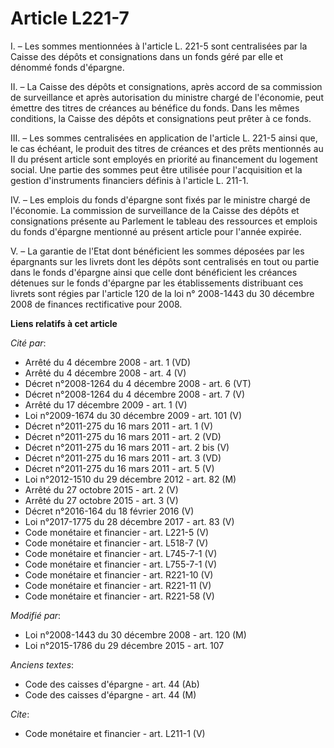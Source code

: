 # Article L221-7

I. – Les sommes mentionnées à l'article L. 221-5 sont centralisées par la Caisse des dépôts et consignations dans un fonds
géré par elle et dénommé fonds d'épargne. 

II. – La Caisse des dépôts et consignations, après accord de sa commission de surveillance et après autorisation du ministre
chargé de l'économie, peut émettre des titres de créances au bénéfice du fonds. Dans les mêmes conditions, la Caisse des
dépôts et consignations peut prêter à ce fonds. 

III. – Les sommes centralisées en application de l'article L. 221-5 ainsi que, le cas échéant, le produit des titres de
créances et des prêts mentionnés au II du présent article sont employés en priorité au financement du logement social. Une
partie des sommes peut être utilisée pour l'acquisition et la gestion d'instruments financiers définis à l'article L. 211-1. 

IV. – Les emplois du fonds d'épargne sont fixés par le ministre chargé de l'économie. La commission de surveillance de la
Caisse des dépôts et consignations présente au Parlement le tableau des ressources et emplois du fonds d'épargne mentionné au
présent article pour l'année expirée. 

V. – La garantie de l'Etat dont bénéficient les sommes déposées par les épargnants sur les livrets dont les dépôts sont
centralisés en tout ou partie dans le fonds d'épargne ainsi que celle dont bénéficient les créances détenues sur le fonds
d'épargne par les établissements distribuant ces livrets sont régies par l'article 120 de la loi n° 2008-1443 du 30 décembre
2008 de finances rectificative pour 2008.

**Liens relatifs à cet article**

_Cité par_:

  - Arrêté du 4 décembre 2008 - art. 1 (VD)
  - Arrêté du 4 décembre 2008 - art. 4 (V)
  - Décret n°2008-1264 du 4 décembre 2008 - art. 6 (VT)
  - Décret n°2008-1264 du 4 décembre 2008 - art. 7 (V)
  - Arrêté du 17 décembre 2009 - art. 1 (V)
  - Loi n°2009-1674 du 30 décembre 2009 - art. 101 (V)
  - Décret n°2011-275 du 16 mars 2011 - art. 1 (V)
  - Décret n°2011-275 du 16 mars 2011 - art. 2 (VD)
  - Décret n°2011-275 du 16 mars 2011 - art. 2 bis (V)
  - Décret n°2011-275 du 16 mars 2011 - art. 3 (VD)
  - Décret n°2011-275 du 16 mars 2011 - art. 5 (V)
  - Loi n°2012-1510 du 29 décembre 2012 - art. 82 (M)
  - Arrêté du 27 octobre 2015 - art. 2 (V)
  - Arrêté du 27 octobre 2015 - art. 3 (V)
  - Décret n°2016-164 du 18 février 2016 (V)
  - Loi n°2017-1775 du 28 décembre 2017 - art. 83 (V)
  - Code monétaire et financier - art. L221-5 (V)
  - Code monétaire et financier - art. L518-7 (V)
  - Code monétaire et financier - art. L745-7-1 (V)
  - Code monétaire et financier - art. L755-7-1 (V)
  - Code monétaire et financier - art. R221-10 (V)
  - Code monétaire et financier - art. R221-11 (V)
  - Code monétaire et financier - art. R221-58 (V)

_Modifié par_:

  - Loi n°2008-1443 du 30 décembre 2008 - art. 120 (M)
  - Loi n°2015-1786 du 29 décembre 2015 - art. 107

_Anciens textes_:

  - Code des caisses d'épargne - art. 44 (Ab)
  - Code des caisses d'épargne - art. 44 (M)

_Cite_:

  - Code monétaire et financier - art. L211-1 (V)
